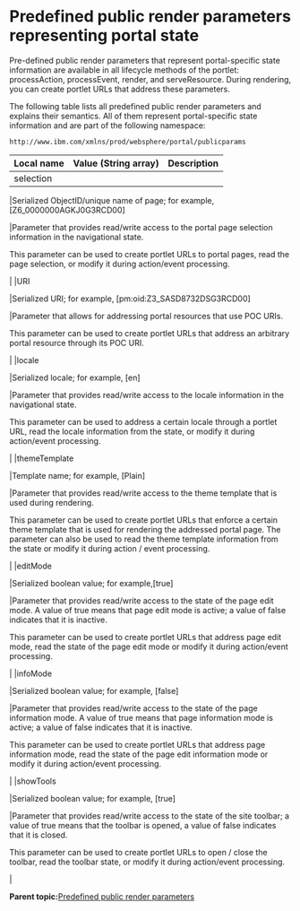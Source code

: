# Predefined public render parameters representing portal state 

Pre-defined public render parameters that represent portal-specific state information are available in all lifecycle methods of the portlet: processAction, processEvent, render, and serveResource. During rendering, you can create portlet URLs that address these parameters.

The following table lists all predefined public render parameters and explains their semantics. All of them represent portal-specific state information and are part of the following namespace:

```
http://www.ibm.com/xmlns/prod/websphere/portal/publicparams
```

|Local name|Value \(String array\)|Description|
|----------|----------------------|-----------|
|selection

|Serialized ObjectID/unique name of page; for example, \[Z6\_0000000AGKJ0G3RCD00\]

|Parameter that provides read/write access to the portal page selection information in the navigational state.

This parameter can be used to create portlet URLs to portal pages, read the page selection, or modify it during action/event processing.

|
|URI

|Serialized URI; for example, \[pm:oid:Z3\_SASD8732DSG3RCD00\]

|Parameter that allows for addressing portal resources that use POC URIs.

This parameter can be used to create portlet URLs that address an arbitrary portal resource through its POC URI.

|
|locale

|Serialized locale; for example, \[en\]

|Parameter that provides read/write access to the locale information in the navigational state.

This parameter can be used to address a certain locale through a portlet URL, read the locale information from the state, or modify it during action/event processing.

|
|themeTemplate

|Template name; for example, \[Plain\]

|Parameter that provides read/write access to the theme template that is used during rendering.

This parameter can be used to create portlet URLs that enforce a certain theme template that is used for rendering the addressed portal page. The parameter can also be used to read the theme template information from the state or modify it during action / event processing.

|
|editMode

|Serialized boolean value; for example,\[true\]

|Parameter that provides read/write access to the state of the page edit mode. A value of true means that page edit mode is active; a value of false indicates that it is inactive.

This parameter can be used to create portlet URLs that address page edit mode, read the state of the page edit mode or modify it during action/event processing.

|
|infoMode

|Serialized boolean value; for example, \[false\]

|Parameter that provides read/write access to the state of the page information mode. A value of true means that page information mode is active; a value of false indicates that it is inactive.

This parameter can be used to create portlet URLs that address page information mode, read the state of the page edit information mode or modify it during action/event processing.

|
|showTools

|Serialized boolean value; for example, \[true\]

|Parameter that provides read/write access to the state of the site toolbar; a value of true means that the toolbar is opened, a value of false indicates that it is closed.

This parameter can be used to create portlet URLs to open / close the toolbar, read the toolbar state, or modify it during action/event processing.

|

**Parent topic:**[Predefined public render parameters ](../dev-portlet/predef_pub_ren_param.md)


